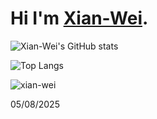 # Hi I'm [Xian-Wei](https://www.zhuxw.com/).

![Xian-Wei's GitHub stats](https://github-readme-stats.vercel.app/api?username=Xian-Wei&show_icons=true&theme=radical)

![Top Langs](https://github-readme-stats.vercel.app/api/top-langs/?username=Xian-Wei&langs_count=8)

<p align="left"> <img src="https://komarev.com/ghpvc/?username=xian-wei&label=Profile%20views&color=0e75b6&style=flat" alt="xian-wei" /> </p>

05/08/2025